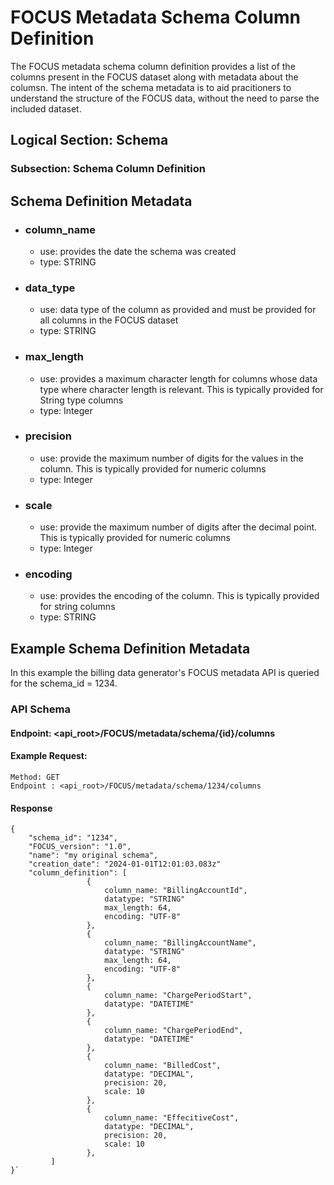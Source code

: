 # FOCUS Metadata Schema Column Definition
The FOCUS metadata schema column definition provides a list of the columns present in the FOCUS dataset along with metadata about the columsn. The intent of the schema metadata is to aid pracitioners to understand the structure of the FOCUS data, without the need to parse the included dataset. 


## Logical Section: Schema 
### Subsection: Schema Column Definition

## Schema Definition Metadata

 * ### column_name
   * use: provides the date the schema was created
   * type: STRING
 * ### data_type
   * use: data type of the column as provided and must be provided for all columns in the FOCUS dataset
   * type: STRING
 * ### max_length
   * use: provides a maximum character length for columns whose data type where character length is relevant. This is typically provided for String type columns
   * type: Integer
* ### precision
  * use: provide the maximum number of digits for the values in the column. This is typically provided for numeric columns
  * type: Integer 
* ### scale
   * use: provide the maximum number of digits after the decimal point. This is typically provided for numeric columns
   * type: Integer
* ### encoding
   * use: provides the encoding of the column. This is typically provided for string columns
   * type: STRING



## Example Schema Definition Metadata

In this example the billing data generator's FOCUS metadata API is queried for the schema_id = 1234. 

### API Schema 

#### Endpoint: <api_root>/FOCUS/metadata/schema/{id}/columns
#### Example Request:

    Method: GET 
    Endpoint : <api_root>/FOCUS/metadata/schema/1234/columns
####

#### Response 
```
{
	"schema_id": "1234",
	"FOCUS_version": "1.0",
    "name": "my original schema",
    "creation_date": "2024-01-01T12:01:03.083z"
	"column_definition": [
                 {
                     column_name: "BillingAccountId",
                     datatype: "STRING"
                     max_length: 64,
                     encoding: "UTF-8"
                 },
                 {
                     column_name: "BillingAccountName",
                     datatype: "STRING"
                     max_length: 64,
                     encoding: "UTF-8"
                 },
                 {
                     column_name: "ChargePeriodStart",
                     datatype: "DATETIME"
                 },
                 {
                     column_name: "ChargePeriodEnd",
                     datatype: "DATETIME"
                 },
                 {
                     column_name: "BilledCost",
                     datatype: "DECIMAL",
                     precision: 20,
                     scale: 10
                 },
                 {
                     column_name: "EffecitiveCost",
                     datatype: "DECIMAL",
                     precision: 20,
                     scale: 10
                 },
         ]
}`
```

